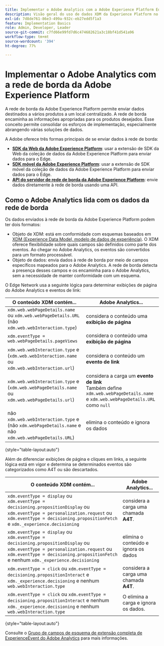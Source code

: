 ```yaml
---
title: Implementar o Adobe Analytics com a Adobe Experience Platform Edge
description: Visão geral do uso de dados XDM da Experience Platform no Adobe Analytics
exl-id: 7d8de761-86e3-499a-932c-eb27edd5f1a3
feature: Implementation Basics
role: Admin, Developer, Leader
source-git-commit: c7fd66e99fd7d6c474682621a3c18bf41d541a96
workflow-type: tm+mt
source-wordcount: '394'
ht-degree: 77%

---
```


# Implementar o Adobe Analytics com a rede de borda da Adobe Experience Platform

A rede de borda da Adobe Experience Platform permite enviar dados destinados a vários produtos a um local centralizado. A rede de borda encaminha as informações apropriadas para os produtos desejados. Esse conceito permite consolidar os esforços de implementação, especialmente abrangendo várias soluções de dados.

A Adobe oferece três formas principais de se enviar dados à rede de borda:

* **[SDK da Web da Adobe Experience Platform](web-sdk/overview.md)**: usar a extensão de SDK da Web da coleção de dados da Adobe Experience Platform para enviar dados para o Edge.
* **[SDK móvel da Adobe Experience Platform](mobile-sdk/overview.md)**: usar a extensão de SDK móvel da coleção de dados da Adobe Experience Platform para enviar dados para o Edge.
* **[API do servidor de rede de borda da Adobe Experience Platform](server-api/overview.md)**: envie dados diretamente à rede de borda usando uma API.



## Como o Adobe Analytics lida com os dados da rede de borda

Os dados enviados à rede de borda da Adobe Experience Platform podem ter dois formatos:

* Objeto de XDM: está em conformidade com esquemas baseados em [XDM (Experience Data Model, modelo de dados de experiência)](https://experienceleague.adobe.com/docs/experience-platform/xdm/home.html?lang=pt-BR). O XDM oferece flexibilidade sobre quais campos são definidos como parte dos eventos. Ao chegar no Adobe Analytics, os eventos são convertidos para um formato processável.
* Objeto de dados: envia dados à rede de borda por meio de campos específicos mapeados para o Adobe Analytics. A rede de borda detecta a presença desses campos e os encaminha para o Adobe Analytics, sem a necessidade de manter conformidade com um esquema.

O Edge Network usa a seguinte lógica para determinar exibições de página do Adobe Analytics e eventos de link:

| O conteúdo XDM contém... | Adobe Analytics... |
|---|---|
| `xdm.web.webPageDetails.name` ou `xdm.web.webPageDetails.URL` (não `xdm.web.webInteraction.type`) | considera o conteúdo uma **exibição de página** |
| `xdm.eventType = web.webPageDetails.pageViews` | considera o conteúdo uma **exibição de página** |
| `xdm.web.webInteraction.type` e (`xdm.web.webInteraction.name` ou `xdm.web.webInteraction.url`) | considera o conteúdo um **evento de link** |
| `xdm.web.webInteraction.type` e (`xdm.web.webPageDetails.name` ou `xdm.web.webPageDetails.url`) | considera a carga um **evento de link** <br/>Também define `xdm.web.webPageDetails.name` e `xdm.web.webPageDetails.URL` como `null` |
| não `xdm.web.webInteraction.type` e (não `xdm.webPageDetails.name` e não `xdm.web.webPageDetails.URL`) | elimina o conteúdo e ignora os dados |

{style="table-layout:auto"}

Além de diferenciar exibições de página e cliques em links, a seguinte lógica está em vigor e determina se determinados eventos são categorizados como A4T ou são descartados.

| O conteúdo XDM contém... | Adobe Analytics... |
| --- | --- |
| `xdm.eventType = display` ou <br/>`xdm.eventType = decisioning.propositionDisplay` ou <br/>`xdm.eventType = personalization.request` ou <br/>`xdm.eventType = decisioning.propositionFetch` e `xdm._experience.decisioning` | considera a carga uma chamada **A4T**. |
| `xdm.eventType = display` ou <br/>`xdm.eventType = decisioning.propositionDisplay` ou <br/>`xdm.eventType = personalization.request` ou <br/>`xdm.eventType = decisioning.propositionFetch` e nenhum `xdm._experience.decisioning` | elimina o conteúdo e ignora os dados |
| `xdm.eventType = click` ou `xdm.eventType = decisioning.propositionInteract` e `xdm._experience.decisioning` e nenhum `web.webInteraction.type` | considera a carga uma chamada **A4T**. |
| `xdm.eventType = click` ou `xdm.eventType = decisioning.propositionInteract` e nenhum `xdm._experience.decisioning` e nenhum `web.webInteraction.type` | O elimina a carga e ignora os dados. |

{style="table-layout:auto"}

Consulte o [Grupo de campos de esquema de extensão completa de ExperienceEvent do Adobe Analytics](https://experienceleague.adobe.com/pt-br/docs/experience-platform/xdm/field-groups/event/analytics-full-extension) para mais informações.
